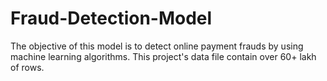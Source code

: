 # Fraud-Detection-Model
The objective of this model is to detect online payment frauds by using machine learning algorithms. This project's data file contain over 60+ lakh of rows.
